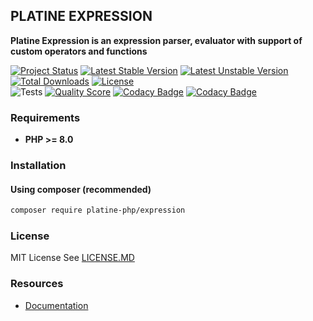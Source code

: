 ## PLATINE EXPRESSION
**Platine Expression is an expression parser, evaluator with support of custom operators and functions**

[![Project Status](http://opensource.box.com/badges/active.svg)](http://opensource.box.com/badges)
[![Latest Stable Version](https://poser.pugx.org/platine-php/expression/v)](https://packagist.org/packages/platine-php/expression)
[![Latest Unstable Version](https://poser.pugx.org/platine-php/expression/v/unstable)](https://packagist.org/packages/platine-php/expression)
[![Total Downloads](https://poser.pugx.org/platine-php/expression/downloads)](https://packagist.org/packages/platine-php/expression)
[![License](https://poser.pugx.org/platine-php/expression/license)](https://packagist.org/packages/platine-php/expression)  
![Tests](https://github.com/platine-php/expression/actions/workflows/ci.yml/badge.svg)
[![Quality Score](https://img.shields.io/scrutinizer/g/platine-php/expression.svg?style=flat-square)](https://scrutinizer-ci.com/g/platine-php/expression)
[![Codacy Badge](https://app.codacy.com/project/badge/Grade/320791bf3e8a4ff68314e000934ac624)](https://app.codacy.com/gh/platine-php/expression/dashboard?utm_source=gh&utm_medium=referral&utm_content=&utm_campaign=Badge_grade)
[![Codacy Badge](https://app.codacy.com/project/badge/Coverage/320791bf3e8a4ff68314e000934ac624)](https://app.codacy.com/gh/platine-php/expression/dashboard?utm_source=gh&utm_medium=referral&utm_content=&utm_campaign=Badge_coverage)

### Requirements 
- **PHP >= 8.0** 

### Installation
#### Using composer (recommended)
```bash
composer require platine-php/expression
```

### License
MIT License See [LICENSE.MD](LICENSE.MD)


### Resources
- [Documentation](https://docs.platine-php.com/packages/expression)
